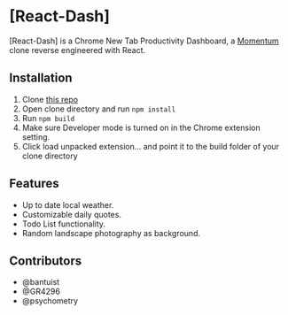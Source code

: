 # [React-Dash]

[React-Dash] is a Chrome New Tab Productivity Dashboard, a [Momentum](https://momentumdash.com/) clone reverse engineered with React.

## Installation

1. Clone [this repo](https://github.com/GR4296/team-turtles42.git)
2. Open clone directory and run `npm install`
3. Run `npm build`
4. Make sure Developer mode is turned on in the Chrome extension setting.
5. Click load unpacked extension... and point it to the build folder of your clone directory

## Features

* Up to date local weather.
* Customizable daily quotes.
* Todo List functionality.
* Random landscape photography as background.

## Contributors

* @bantuist
* @GR4296
* @psychometry
